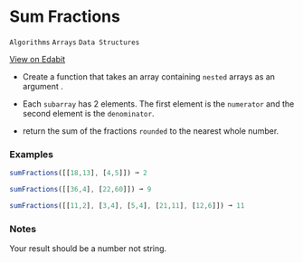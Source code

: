 # Sum Fractions

`Algorithms` `Arrays` `Data Structures`

[View on Edabit](https://edabit.com/challenge/WYgMqmQqZ9GiGmBPB)

- Create a function that takes an array containing `nested` arrays as an argument .

- Each `subarray` has 2 elements. The first element is the `numerator` and the second element is the `denominator`.

- return the sum of the fractions `rounded` to the nearest whole number.

### Examples

```js
sumFractions([[18,13], [4,5]]) ➞ 2

sumFractions([[36,4], [22,60]]) ➞ 9

sumFractions([[11,2], [3,4], [5,4], [21,11], [12,6]]) ➞ 11
```

### Notes

Your result should be a number not string.
